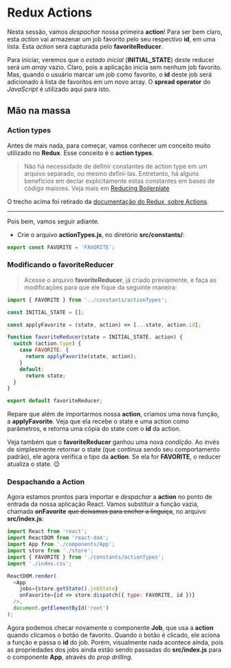 # Redux Actions

Nesta sessão, vamos _despachar_ nossa primeira **action**! Para ser bem claro, esta _action_ vai armazenar um job favorito pelo seu respectivo **id**, em uma lista. Esta _action_ será capturada pelo **favoriteReducer**.

Para iniciar, veremos que o _estado inicial_ (**INITIAL_STATE**) deste reducer será um _array_ vazio. Claro, pois a aplicação inicia sem nenhum job favorito. Mas, quando o usuário marcar um job como favorito, o **id** deste job será adicionado à lista de favoritos em um novo array. O **spread operator** do _JavaScript_ é utilizado aqui para isto.

## Mão na massa

### Action types

Antes de mais nada, para começar, vamos conhecer um conceito muito utilizado no **Redux**. Esse conceito é o **action types**.

> Não há necessidade de definir constantes de action type em um arquivo separado, ou mesmo definí-las. Entretanto, há alguns benefícios em declar explicitamente estas constantes em bases de código maiores. Veja mais em [Reducing Boilerplate](https://redux.js.org/recipes/reducing-boilerplate)

O trecho acima foi retirado da [documentação do Redux, sobre Actions](https://redux.js.org/basics/actions/).

---

Pois bem, vamos seguir adiante.

- Crie o arquivo **actionTypes.js**, no diretório **src/constants/**:

```javascript
export const FAVORITE = 'FAVORITE';
```

### Modificando o favoriteReducer

> Acesse o arquivo **favoriteReducer**, já criado previamente, e faça as modificações para que ele fique da seguinte maneira:

```javascript
import { FAVORITE } from '../constants/actionTypes';

const INITIAL_STATE = [];

const applyFavorite = (state, action) => [...state, action.id];

function favoriteReducer(state = INITIAL_STATE, action) {
  switch (action.type) {
    case FAVORITE: {
      return applyFavorite(state, action);
    }
    default:
      return state;
  }
}

export default favoriteReducer;
```

Repare que além de importarmos nossa **action**, criamos uma nova função, a **applyFavorite**. Veja que ela recebe o state e uma action como parâmetros, e retorna uma cópia do state com o **id** da action.

Veja também que o **favoriteReducer** ganhou uma nova _condição_. Ao invés de simplesmente retornar o state (que continua sendo seu comportamento padrão), ele agora verifica o tipo da **action**. Se ela for **FAVORITE**, o reducer atualiza o state. 😉

### Despachando a **Action**

Agora estamos prontos para importar e _despachar_ a **action** no ponto de entrada da nossa aplicação React. Vamos substituir a função vazia, chamada **onFavorite** ~~que deixamos para encher a linguiça~~, no arquivo **src/index.js**:

```javascript
import React from 'react';
import ReactDOM from 'react-dom';
import App from './components/App';
import store from './store';
import { FAVORITE } from './constants/actionTypes';
import './index.css';

ReactDOM.render(
  <App
    jobs={store.getState().jobState}
    onFavorite={id => store.dispatch({ type: FAVORITE, id })}
  />,
  document.getElementById('root')
);
```

Agora podemos checar novamente o componente **Job**, que usa a **action** quando clicamos o botão de favorito. Quando o botão é clicado, ele aciona a função e passa o **id** do job. Porém, visualmente nada acontece ainda, pois as propriedades dos jobs ainda estão sendo passadas do **src/index.js** para o componente **App**, através do _prop drilling_.
